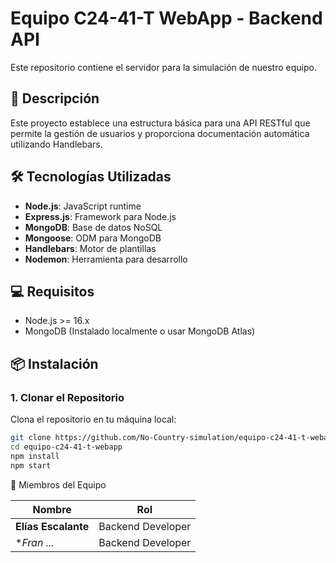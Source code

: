 # Equipo C24-41-T WebApp - Backend API

Este repositorio contiene el servidor para la simulación de nuestro equipo.

## 🚀 Descripción

Este proyecto establece una estructura básica para una API RESTful que permite la gestión de usuarios y proporciona documentación automática utilizando Handlebars.

## 🛠️ Tecnologías Utilizadas

- **Node.js**: JavaScript runtime
- **Express.js**: Framework para Node.js
- **MongoDB**: Base de datos NoSQL
- **Mongoose**: ODM para MongoDB
- **Handlebars**: Motor de plantillas
- **Nodemon**: Herramienta para desarrollo

## 💻 Requisitos

- Node.js >= 16.x
- MongoDB (Instalado localmente o usar MongoDB Atlas)

## 📦 Instalación

### 1. Clonar el Repositorio

Clona el repositorio en tu máquina local:

```bash
git clone https://github.com/No-Country-simulation/equipo-c24-41-t-webapp.git
cd equipo-c24-41-t-webapp
npm install
npm start
```

👥 Miembros del Equipo

| Nombre              | Rol               |
|---------------------|-------------------|
| **Elías Escalante** | Backend Developer |
| **Fran ...*  | Backend Developer |
